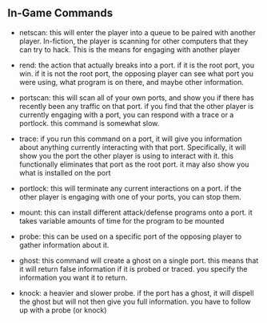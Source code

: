 In-Game Commands
---

- netscan: this will enter the player into a queue to be paired with another player. In-fiction, the player is scanning for other computers that they can try to hack. This is the means for engaging with another player

- rend: the action that actually breaks into a port. if it is the root port, you win. if it is not the root port, the opposing player can see what port you were using, what program is on there, and maybe other information. 

- portscan: this will scan all of your own ports, and show you if there has recently been any traffic on that port. if you find that the other player is currently engaging with a port, you can respond with a trace or a portlock. this command is somewhat slow.

- trace: if you run this command on a port, it will give you information about anything currently interacting with that port. Specifically, it will show you the port the other player is using to interact with it. this functionally eliminates that port as the root port. it may also show you what is installed on the port

- portlock: this will terminate any current interactions on a port. if the other player is engaging with one of your ports, you can stop them. 

- mount: this can install different attack/defense programs onto a port. it takes variable amounts of time for the program to be mounted

- probe: this can be used on a specific port of the opposing player to gather information about it. 

- ghost: this command will create a ghost on a single port. this means that it will return false information if it is probed or traced. you specify the information you want it to return. 

- knock: a heavier and slower probe. if the port has a ghost, it will dispell the ghost but will not then give you full information. you have to follow up with a probe (or knock)
